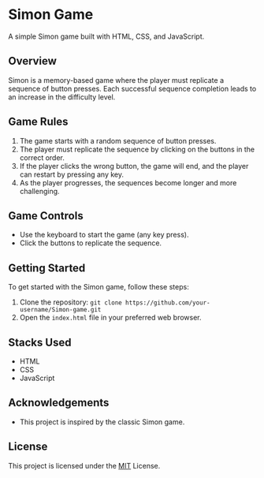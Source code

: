 # Simon Game

A simple Simon game built with HTML, CSS, and JavaScript.

## Overview

Simon is a memory-based game where the player must replicate a sequence of button presses. Each successful sequence completion leads to an increase in the difficulty level.

## Game Rules

1. The game starts with a random sequence of button presses.
2. The player must replicate the sequence by clicking on the buttons in the correct order.
3. If the player clicks the wrong button, the game will end, and the player can restart by pressing any key.
4. As the player progresses, the sequences become longer and more challenging.

## Game Controls

- Use the keyboard to start the game (any key press).
- Click the buttons to replicate the sequence.

## Getting Started

To get started with the Simon game, follow these steps:

1. Clone the repository: `git clone https://github.com/your-username/Simon-game.git`
2. Open the `index.html` file in your preferred web browser.

## Stacks Used

- HTML
- CSS
- JavaScript

## Acknowledgements

- This project is inspired by the classic Simon game.

## License

This project is licensed under the [MIT](https://opensource.org/licenses/MIT) License.
